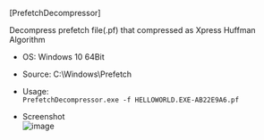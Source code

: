 [PrefetchDecompressor]  

Decompress prefetch file(.pf) that compressed as Xpress Huffman Algorithm  

- OS: Windows 10 64Bit  
- Source: C:\Windows\Prefetch  
- Usage:  
`PrefetchDecompressor.exe -f HELLOWORLD.EXE-AB22E9A6.pf`  

- Screenshot  
![image](https://user-images.githubusercontent.com/69110090/108587323-59929780-7396-11eb-9cea-d23073db3340.png)  
